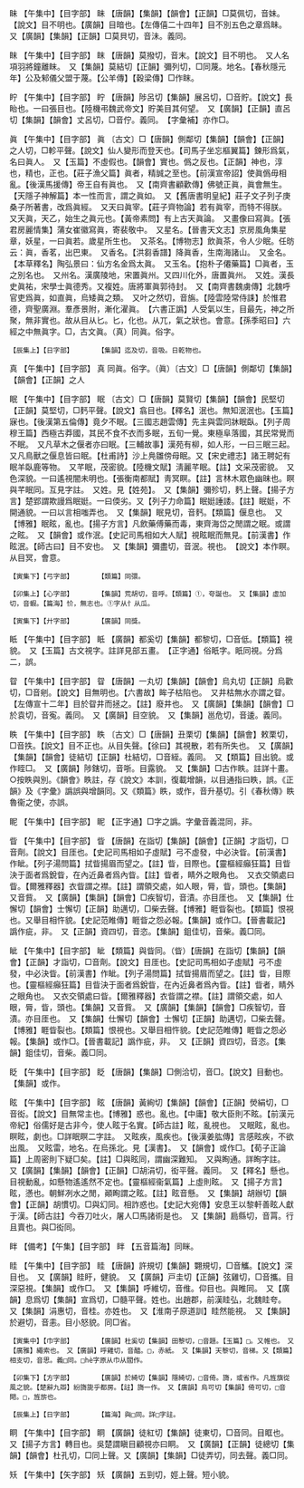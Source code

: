 <!-- { "loadSidebar": true } -->
眛	【午集中】【目字部】	眛	【唐韻】【集韻】【韻會】【正韻】□莫佩切，音妹。【說文】目不明也。【廣韻】目暗也。【左傳僖二十四年】目不別五色之章爲眛。　又【廣韻】【集韻】【正韻】□莫貝切，音沬。義同。

眜	【午集中】【目字部】	眜	【唐韻】莫撥切，音末。【說文】目不明也。　又人名項羽將鐘離眜。　又【集韻】莫結切【正韻】彌列切，□同蔑。地名。【春秋隱元年】公及邾儀父盟于蔑。【公羊傳】【穀梁傳】□作眜。

眝	【午集中】【目字部】	眝	【唐韻】陟呂切【集韻】展呂切，□音貯。【說文】長眙也。一曰張目也。【陸機弔魏武帝文】貯美目其何望。　又【廣韻】【正韻】直呂切【集韻】【韻會】丈呂切，□音佇。義同。　【字彙補】亦作□。

眞	【午集中】【目字部】	眞	〔古文〕□【唐韻】側鄰切【集韻】【韻會】【正韻】之人切，□軫平聲。【說文】仙人變形而登天也。【司馬子坐忘樞翼篇】鍊形爲氣，名曰眞人。　又【玉篇】不虛假也。【韻會】實也。僞之反也。【正韻】神也，淳也，精也，正也。【莊子漁父篇】眞者，精誠之至也。【前漢宣帝詔】使眞僞毋相亂。【後漢馬援傳】帝王自有眞也。　又【南齊書顧歡傳】佛號正眞，眞會無生。【天隱子神解篇】本一性而言，謂之眞如。　又【舊唐書明皇紀】莊子文子列子庚桑子所著書，改爲眞經。　又天曰眞宰。【莊子齊物論】若有眞宰，而特不得朕。　又天眞，天乙，始生之眞元也。【黃帝素問】有上古天眞論。　又畫像曰寫眞。【張君房麗情集】蒲女崔徽寫眞，寄裴敬中。　又星名。【晉書天文志】京房風角集星章，妖星，一曰眞若。歲星所生也。　又茶名。【博物志】飲眞茶，令人少眠。任昉云：眞，香茗，出巴東。　又香名。【洪芻香譜】降眞香，生南海諸山。　又金名。【本草釋名】陶弘景曰：仙方名金爲太眞。　又玉名。【抱朴子僊藥篇】□眞者，玉之別名也。　又州名。漢廣陵地，宋置眞州。又四川化外，唐置眞州。　又姓。漢長史眞祐，宋學士眞德秀。又複姓。唐將軍眞郭待封。　又【南齊書魏虜傳】北魏呼官吏爲眞，如直眞，烏矮眞之類。　又叶之然切，音旃。【陸雲陸常侍誄】於惟君德，齊聖廣淵。羣彥景附，漸化濯眞。　【六書正譌】人受氣以生，目最先，神之所聚，無非實也。故从目从匕。匕，化也。从兀，氣之狀也。會意。【孫季昭曰】六經之中無眞字。□，古文眞。（真）同眞。俗字。

	【辰集上】【日字部】		【集韻】迄及切，音吸。日乾物也。

真	【午集中】【目字部】	真	同眞。俗字。（眞）〔古文〕□【唐韻】側鄰切【集韻】【韻會】【正韻】之人

眠	【午集中】【目字部】	眠	〔古文〕□【唐韻】莫賢切【集韻】【韻會】民堅切【正韻】莫堅切，□麫平聲。【說文】翕目也。【釋名】泯也。無知泯泯也。【玉篇】寐也。【後漢第五倫傳】竟夕不眠。【三國志趙雲傳】先主與雲同牀眠臥。【列子周穆王篇】西極古莽國，其民不食不衣而多眠，五旬一覺。東極阜落國，其民常覺而不眠。　又凡草木之偃者亦曰眠。【三輔故事】漢苑有柳，如人形，一曰三眠三起。　又凡鳥獸之偃息皆曰眠。【杜甫詩】沙上鳧雛傍母眠。又【宋史禮志】諸王聘妃有眠羊臥鹿等物。　又芊眠，茂密貌。【陸機文賦】淸麗芊眠。【註】文采茂密貌。　又色深貌。一曰遙視闇未明也。【張衡南都賦】靑冥瞑。【註】言林木眾色幽昧也。瞑與芊眠同。互見字註。　又姓。見【姓苑】。　又【集韻】彌殄切，麫上聲。【揚子方言】楚郢謂欺謾爲眠娗。一曰偄劣。又【列子力命篇】眠娗諈諉。【註】眠娗，不開通貌。一曰以言相嗤弄也。　又【集韻】眠見切，音麫。【類篇】偃息也。　又【博雅】眠眩，亂也。【揚子方言】凡飲藥傅藥而毒，東齊海岱之閒謂之眠。或謂之眩。　又【韻會】或作泯。【史記司馬相如大人賦】視眩眠而無見。【前漢書】作眩泯。【師古曰】目不安也。　又【集韻】彌盡切，音泯。視也。　【說文】本作瞑。从目冥，會意。

	【寅集下】【弓字部】		【類篇】同彋。

	【卯集上】【心字部】		【集韻】荒胡切，音呼。【類篇】①，夸誕也。　又【集韻】虛加切，音蝦。【篇海】忦，無志也。①字从忄从瓜。

	【寅集下】【廾字部】		【廣韻】同獎。

眡	【午集中】【目字部】	眡	【廣韻】都奚切【集韻】都黎切，□音低。【類篇】視貌。　又【玉篇】古文視字。註詳見部五畫。　【正字通】俗眂字。眂同視。分爲二，誤。

眢	【午集中】【目字部】	眢	【唐韻】一丸切【集韻】【韻會】烏丸切【正韻】烏歡切，□音剜。【說文】目無明也。【六書故】眸子枯陷也。　又井枯無水亦謂之眢。【左傳宣十二年】目於眢井而拯之。【註】廢井也。　又【廣韻】【集韻】【韻會】□於袁切，音寃。義同。　又【廣韻】目空貌。　又【集韻】邕危切，音逶。義同。

眣	【午集中】【目字部】	眣	〔古文〕□【唐韻】丑栗切【集韻】【韻會】敕栗切，□音抶。【說文】目不正也。从目失聲。【徐曰】其視散，若有所失也。　又【廣韻】【集韻】【韻會】徒結切【正韻】杜結切，□音絰。義同。　又【類篇】目出貌。或作眰□。　又【廣韻】陟鎋切，音哳。目露貌。　又【集韻】□古作眣。註詳十畫。○按眣與別。《韻會》眣註，存《說文》本訓，復載增韻，以目通指曰眣，誤。《正韻》及《字彙》譌誤與增韻同。又《類篇》眣，或作，音升基切。引《春秋傳》眣魯衞之使，亦誤。

眤	【午集中】【目字部】	眤	【正字通】□字之譌。字彙音義混同，非。

眥	【午集中】【目字部】	眥	【唐韻】在詣切【集韻】【韻會】【正韻】才詣切，□音劑。【說文】目厓也。【史記司馬相如子虛賦】弓不虛發，中必決眥。【前漢書】作眦。【列子湯問篇】拭眥揚眉而望之。【註】眥，目際也。【靈樞經癲狂篇】目眥決于面者爲銳眥，在內近鼻者爲內眥。【註】眥者，睛外之眼角也。　又衣交領處曰眥。【爾雅釋器】衣眥謂之襟。【註】謂領交處，如人眼，脣，眥，頭也。【集韻】又音貲。　又【廣韻】【集韻】【韻會】□疾智切，音漬。亦目厓也。　又【集韻】仕懈切【韻會】士懈切【正韻】助邁切，□柴去聲。【博雅】睚眥裂也。【類篇】恨視也。又舉目相忤貌。【史記范睢傳】睚眥之怨必報。【集韻】或作□。【晉書載記】譌作疵，非。　又【正韻】資四切，音恣。【集韻】鉏佳切，音柴。義□同。

眦	【午集中】【目字部】	眦	【類篇】與眥同。（眥）【唐韻】在詣切【集韻】【韻會】【正韻】才詣切，□音劑。【說文】目厓也。【史記司馬相如子虛賦】弓不虛發，中必決眥。【前漢書】作眦。【列子湯問篇】拭眥揚眉而望之。【註】眥，目際也。【靈樞經癲狂篇】目眥決于面者爲銳眥，在內近鼻者爲內眥。【註】眥者，睛外之眼角也。　又衣交領處曰眥。【爾雅釋器】衣眥謂之襟。【註】謂領交處，如人眼，脣，眥，頭也。【集韻】又音貲。　又【廣韻】【集韻】【韻會】□疾智切，音漬。亦目厓也。　又【集韻】仕懈切【韻會】士懈切【正韻】助邁切，□柴去聲。【博雅】睚眥裂也。【類篇】恨視也。又舉目相忤貌。【史記范睢傳】睚眥之怨必報。【集韻】或作□。【晉書載記】譌作疵，非。　又【正韻】資四切，音恣。【集韻】鉏佳切，音柴。義□同。

眨	【午集中】【目字部】	眨	【唐韻】【集韻】□側洽切，音□。【說文】目動也。【集韻】或作。

眩	【午集中】【目字部】	眩	【唐韻】黃絢切【集韻】【韻會】【正韻】熒絹切，□音衒。【說文】目無常主也。【博雅】惑也。亂也。【中庸】敬大臣則不眩。【前漢元帝紀】俗儒好是古非今，使人眩于名實。【師古註】眩，亂視也。　又眠眩，亂也。瞑眩，劇也。□詳眠瞑二字註。　又眩疾，風疾也。【後漢姜肱傳】言感眩疾，不欲出風。　又眩雷，地名。在烏孫北。見【漢書】。　又【韻會】或作□。【荀子正論篇】上周密則下疑□矣。【註】□與眩同，謂幽深難知。　又與眴通。詳眴字註。　又【廣韻】【集韻】【韻會】【正韻】□胡涓切，衒平聲。義同。　又【釋名】懸也。目視動亂，如懸物遙遙然不定也。【靈樞經衞氣篇】上虛則眩。　又【揚子方言】眩，懣也。朝鮮冽水之閒，顚眴謂之眩。【註】眩音懸。　又【集韻】胡辦切【韻會】【正韻】胡慣切。□與幻同。相詐惑也。【史記大宛傳】安息王以黎軒善眩人獻于漢。【師古註】今吞刀吐火，屠人□馬諸術是也。　又【集韻】扃縣切，音罥。行且賣也。與□衒同。

眫	【備考】【午集】【目字部】	眫	【五音篇海】同眯。

眭	【午集中】【目字部】	眭	【唐韻】許規切【集韻】翾規切，□音觿。【說文】深目也。　又【廣韻】眭盱，健貌。　又【廣韻】戸圭切【正韻】弦雞切，□音攜。目深惡視。【集韻】或作□。　又【集韻】呼維切，音倠。仰目也。與睢同。　又【廣韻】息爲切【集韻】宣爲切，□髓平聲。姓也。出趙郡，前漢眭弘，北魏眭夸。　又【集韻】涓惠切，音桂。亦姓也。　又【淮南子原道訓】眭然能視。　又【集韻】於避切，音恚。目小怒貌。同□省。

	【寅集中】【巾字部】		【廣韻】杜奚切【集韻】田黎切，□音題。【玉篇】□。又帷也。　又【廣雅】繩索也。　又【廣韻】呼雞切，音醯。□，赤紙。　又【集韻】天黎切，音梯。又【類篇】相支切，音思。義□同。□hè字原从巾从閻作。

	【卯集下】【方字部】		【廣韻】於綺切【集韻】隱綺切，□音倚。旖，或省作。凡旌旗從風之貌。【楚辭九辯】紛旖旎乎都房。【註】旖一作。　又【廣韻】烏可切【集韻】倚可切，□音閜。□，旌旂也。

	【辰集上】【日字部】		【篇海】與□同。詳□字註。

眮	【午集中】【目字部】	眮	【廣韻】徒紅切【集韻】徒東切，□音同。目眶也。　又【揚子方言】轉目也。吳楚謂瞋目顧視亦曰眮。　又【廣韻】【正韻】徒總切【集韻】【韻會】杜孔切，□同上聲。又【廣韻】【集韻】□徒弄切，同去聲。義□同。

矨	【午集中】【矢字部】	矨	【廣韻】五剄切，娙上聲。短小貌。

